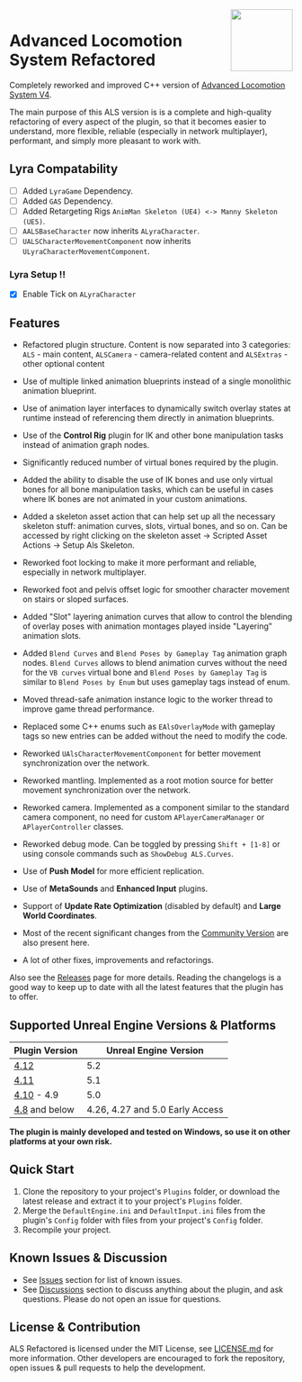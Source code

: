 <img src="Resources/Icon128.png" align="right" width="110">

# Advanced Locomotion System Refactored

Completely reworked and improved С++ version of [Advanced Locomotion System V4](https://www.unrealengine.com/marketplace/en-US/product/advanced-locomotion-system-v1).

The main purpose of this ALS version is is a complete and high-quality refactoring of every aspect of the plugin, so that it becomes easier to understand, more flexible, reliable (especially in network multiplayer), performant, and simply more pleasant to work with.

## Lyra Compatability
- [ ] Added `LyraGame` Dependency.
- [ ] Added `GAS` Dependency.
- [ ] Added Retargeting Rigs `AnimMan Skeleton (UE4) <-> Manny Skeleton (UE5)`.
- [ ] `AALSBaseCharacter` now inherits `ALyraCharacter`.
- [ ] `UALSCharacterMovementComponent` now inherits `ULyraCharacterMovementComponent`.

### Lyra Setup !!
- [x] Enable Tick on `ALyraCharacter`

## Features

- Refactored plugin structure. Content is now separated into 3 categories: `ALS` - main content, `ALSCamera` - camera-related content and `ALSExtras` - other optional content
>
- Use of multiple linked animation blueprints instead of a single monolithic animation blueprint.
>
- Use of animation layer interfaces to dynamically switch overlay states at runtime instead of referencing them directly in animation blueprints.
>
- Use of the **Control Rig** plugin for IK and other bone manipulation tasks instead of animation graph nodes.
>
- Significantly reduced number of virtual bones required by the plugin.
>
- Added the ability to disable the use of IK bones and use only virtual bones for all bone manipulation tasks, which can be useful in cases where IK bones are not animated in your custom animations.
>
- Added a skeleton asset action that can help set up all the necessary skeleton stuff: animation curves, slots, virtual bones, and so on. Can be accessed by right clicking on the skeleton asset -> Scripted Asset Actions -> Setup Als Skeleton.
>
- Reworked foot locking to make it more performant and reliable, especially in network multiplayer.
>
- Reworked foot and pelvis offset logic for smoother character movement on stairs or sloped surfaces.
>
- Added "Slot" layering animation curves that allow to control the blending of overlay poses with animation montages played inside "Layering" animation slots.
>
- Added `Blend Curves` and `Blend Poses by Gameplay Tag` animation graph nodes. `Blend Curves` allows to blend animation curves without the need for the `VB curves` virtual bone and `Blend Poses by Gameplay Tag` is similar to `Blend Poses by Enum` but uses gameplay tags instead of enum.
>
- Moved thread-safe animation instance logic to the worker thread to improve game thread performance.
>
- Replaced some C++ enums such as `EAlsOverlayMode` with gameplay tags so new entries can be added without the need to modify the code.
>
- Reworked `UAlsCharacterMovementComponent` for better movement synchronization over the network.
>
- Reworked mantling. Implemented as a root motion source for better movement synchronization over the network.
>
- Reworked camera. Implemented as a component similar to the standard camera component, no need for custom `APlayerCameraManager` or `APlayerController` classes.
>
- Reworked debug mode. Can be toggled by pressing `Shift + [1-8]` or using console commands such as `ShowDebug ALS.Curves`.
>
- Use of **Push Model** for more efficient replication.
>
- Use of **MetaSounds** and **Enhanced Input** plugins.
>
- Support of **Update Rate Optimization** (disabled by default) and **Large World Coordinates**.
>
- Most of the recent significant changes from the [Community Version](https://github.com/dyanikoglu/ALS-Community) are also present here.
>
- A lot of other fixes, improvements and refactorings.

Also see the [Releases](https://github.com/Sixze/ALS-Refactored/releases) page for more details.
Reading the changelogs is a good way to keep up to date with all the latest features that the plugin has to offer.

## Supported Unreal Engine Versions & Platforms

| Plugin Version                                                            | Unreal Engine Version           |
|---------------------------------------------------------------------------|---------------------------------|
| [4.12](https://github.com/Sixze/ALS-Refactored/releases/tag/4.12)         | 5.2                             |
| [4.11](https://github.com/Sixze/ALS-Refactored/releases/tag/4.11)         | 5.1                             |
| [4.10](https://github.com/Sixze/ALS-Refactored/releases/tag/4.10) - 4.9   | 5.0                             |
| [4.8](https://github.com/Sixze/ALS-Refactored/releases/tag/4.8) and below | 4.26, 4.27 and 5.0 Early Access |

**The plugin is mainly developed and tested on Windows, so use it on other platforms at your own risk.**

## Quick Start

1. Clone the repository to your project's `Plugins` folder, or download the latest release and extract it to your project's `Plugins` folder.
2. Merge the `DefaultEngine.ini` and `DefaultInput.ini` files from the plugin's `Config` folder with files from your project's `Config` folder.
3. Recompile your project.

## Known Issues & Discussion
- See [Issues](https://github.com/Sixze/ALS-Refactored/issues) section for list of known issues.
- See [Discussions](https://github.com/Sixze/ALS-Refactored/discussions) section to discuss anything about the plugin, and ask questions. Please do not open an issue for questions.


## License & Contribution

ALS Refactored is licensed under the MIT License, see [LICENSE.md](LICENSE.md) for more information. Other developers are encouraged to fork the repository, open issues & pull requests to help the development.
